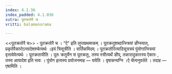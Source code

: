 ```yaml
---
index: 4.1.36
index_padded: 4.1.036
sutra: पूतक्रतोरै च
vritti: balamanorama

---
```

<<पूतक्रतोरै च>> - पूतक्रतोरै च । "ऐ" इति लुप्तप्रथमाकम् । पूतक्रतुशब्दात्स्त्रियां ङीप्स्यात्, प्रकृतेरैकारोऽन्तादेशश्चेत्यर्थः ।इयं त्रिसूत्रीति । वार्तिकमिदम् । पूतक्रतोरित्यादिसूत्रत्रयं पुंयोगात्स्त्रियां वृत्तावेवेत्यर्थः । पूतक्रतायीति । पूतः क्रतुर्येन स पूतक्रतुः, तस्य स्त्रीत्यर्थे ङीप्, तकारादुकारस्य ऐकारः , तस्य आयादेश इति भावः । पुंयोग इत्यस्य प्रयोजनमाह — ययेति । वृषाकप्यग्नि ।ऐ चे॑त्यनुवर्तते । तदाह — एषामिति । 